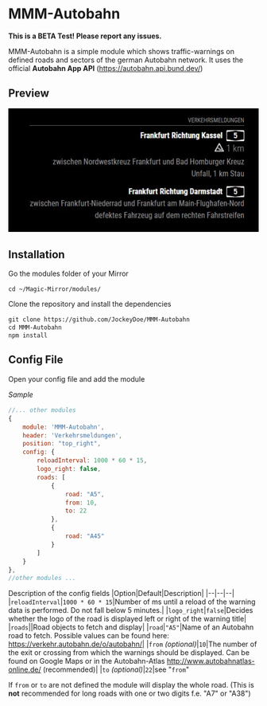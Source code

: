 # MMM-Autobahn
**This is a BETA Test! Please report any issues.**

MMM-Autobahn is a simple module which shows traffic-warnings on defined roads and sectors of the german Autobahn network. It uses the official **Autobahn App API** (https://autobahn.api.bund.dev/)

## Preview

![Example](screenshot2.jpg)

## Installation
Go the modules folder of your Mirror
```shell
cd ~/Magic-Mirror/modules/
```
Clone the repository and install the dependencies
```shell
git clone https://github.com/JockeyDoe/MMM-Autobahn
cd MMM-Autobahn
npm install
```
## Config File
Open your config file and add the module

*Sample*
```javascript
//... other modules
{
	module: 'MMM-Autobahn',
	header: 'Verkehrsmeldungen',
	position: "top_right",
	config: {
		reloadInterval: 1000 * 60 * 15, 
		logo_right: false,
		roads: [
			{
				road: "A5",
				from: 10,
				to: 22
			},
			{
				road: "A45"
			}
		]
	}
},
//other modules ...
```
Description of the config fields
|Option|Default|Description|
|--|--|--|
|```reloadInterval```|```1000 * 60 * 15```|Number of ms until a reload of the warning data is performed. Do not fall below 5 minutes.|
|```logo_right```|```false```|Decides whether the logo of the road is displayed left or right of the warning title|
|```roads```||Road objects to fetch and display|
|```road```|```"A5"```|Name of an Autobahn road to fetch. Possible values can be found here: https://verkehr.autobahn.de/o/autobahn/|
|```from``` *(optional)*|```10```|The number of the exit or crossing from which the warnings should be displayed. Can be found on Google Maps or in the Autobahn-Atlas http://www.autobahnatlas-online.de/ (recommended)|
|```to``` *(optional)*|```22```|see "```from```"

If ```from``` or ```to``` are not defined the module will display the whole road. (This is **not** recommended for long roads with one or two digits f.e. "A7" or "A38")

